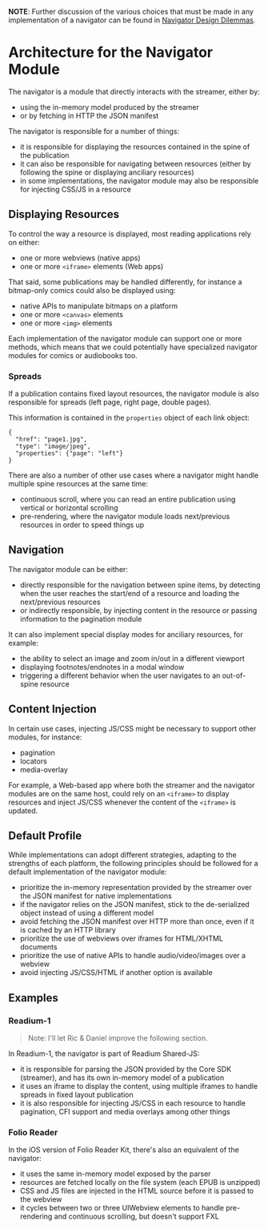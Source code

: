 **NOTE**: Further discussion of the various choices that must be made in any implementation of a navigator can be found in [Navigator Design Dilemmas](design-dilemmas.md).

# Architecture for the Navigator Module

The navigator is a module that directly interacts with the streamer, either by:

* using the in-memory model produced by the streamer
* or by fetching in HTTP the JSON manifest

The navigator is responsible for a number of things:

* it is responsible for displaying the resources contained in the spine of the publication
* it can also be responsible for navigating between resources (either by following the spine or displaying anciliary resources)
* in some implementations, the navigator module may also be responsible for injecting CSS/JS in a resource

## Displaying Resources

To control the way a resource is displayed, most reading applications rely on either:

* one or more webviews (native apps)
* one or more `<iframe>` elements (Web apps)

That said, some publications may be handled differently, for instance a bitmap-only comics could also be displayed using:

* native APIs to manipulate bitmaps on a platform
* one or more `<canvas>` elements
* one or more `<img>` elements

Each implementation of the navigator module can support one or more methods, which means that we could potentially have specialized navigator modules for comics or audiobooks too.

### Spreads

If a publication contains fixed layout resources, the navigator module is also responsible for spreads (left page, right page, double pages).

This information is contained in the `properties` object of each link object:

```
{
  "href": "page1.jpg",
  "type": "image/jpeg",
  "properties": {"page": "left"}
}
```

There are also a number of other use cases where a navigator might handle multiple spine resources at the same time:

* continuous scroll, where you can read an entire publication using vertical or horizontal scrolling
* pre-rendering, where the navigator module loads next/previous resources in order to speed things up

## Navigation

The navigator module can be either:

* directly responsible for the navigation between spine items, by detecting when the user reaches the start/end of a resource and loading the next/previous resources
* or indirectly responsible, by injecting content in the resource or passing information to the pagination module

It can also implement special display modes for anciliary resources, for example:

* the ability to select an image and zoom in/out in a different viewport
* displaying footnotes/endnotes in a modal window
* triggering a different behavior when the user navigates to an out-of-spine resource

## Content Injection

In certain use cases, injecting JS/CSS might be necessary to support other modules, for instance:

* pagination
* locators
* media-overlay

For example, a Web-based app where both the streamer and the navigator modules are on the same host, could rely on an `<iframe>` to display resources and inject JS/CSS whenever the content of the `<iframe>` is updated.

## Default Profile

While implementations can adopt different strategies, adapting to the strengths of each platform, the following principles should be followed for a default implementation of the navigator module:

* prioritize the in-memory representation provided by the streamer over the JSON manifest for native implementations
* if the navigator relies on the JSON manifest, stick to the de-serialized object instead of using a different model
* avoid fetching the JSON manifest over HTTP more than once, even if it is cached by an HTTP library
* prioritize the use of webviews over iframes for HTML/XHTML documents
* prioritize the use of native APIs to handle audio/video/images over a webview
* avoid injecting JS/CSS/HTML if another option is available

## Examples

### Readium-1

> Note: I'll let Ric & Daniel improve the following section.

In Readium-1, the navigator is part of Readium Shared-JS:

* it is responsible for parsing the JSON provided by the Core SDK (streamer), and has its own in-memory model of a publication
* it uses an iframe to display the content, using multiple iframes to handle spreads in fixed layout publication
* it is also responsible for injecting JS/CSS in each resource to handle pagination, CFI support and media overlays among other things

### Folio Reader

In the iOS version of Folio Reader Kit, there's also an equivalent of the navigator:

* it uses the same in-memory model exposed by the parser
* resources are fetched locally on the file system (each EPUB is unzipped)
* CSS and JS files are injected in the HTML source before it is passed to the webview
* it cycles between two or three UIWebview elements to handle pre-rendering and continuous scrolling, but doesn't support FXL
